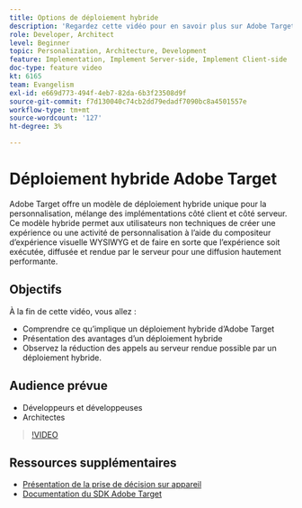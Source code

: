 ```yaml
---
title: Options de déploiement hybride
description: 'Regardez cette vidéo pour en savoir plus sur Adobe Target qui  un modèle de déploiement hybride unique pour la personnalisation : mélange des implémentations côté client et côté serveur.'
role: Developer, Architect
level: Beginner
topic: Personalization, Architecture, Development
feature: Implementation, Implement Server-side, Implement Client-side
doc-type: feature video
kt: 6165
team: Evangelism
exl-id: e669d773-494f-4eb7-82da-6b3f23508d9f
source-git-commit: f7d130040c74cb2dd79edadf7090bc8a4501557e
workflow-type: tm+mt
source-wordcount: '127'
ht-degree: 3%

---
```


# Déploiement hybride Adobe Target

Adobe Target offre un modèle de déploiement hybride unique pour la personnalisation, mélange des implémentations côté client et côté serveur. Ce modèle hybride permet aux utilisateurs non techniques de créer une expérience ou une activité de personnalisation à l’aide du compositeur d’expérience visuelle WYSIWYG et de faire en sorte que l’expérience soit exécutée, diffusée et rendue par le serveur pour une diffusion hautement performante.

## Objectifs

À la fin de cette vidéo, vous allez :

* Comprendre ce qu’implique un déploiement hybride d’Adobe Target
* Présentation des avantages d’un déploiement hybride
* Observez la réduction des appels au serveur rendue possible par un déploiement hybride.

## Audience prévue

* Développeurs et développeuses
* Architectes

>[!VIDEO](https://video.tv.adobe.com/v/41698/?quality=12)

## Ressources supplémentaires

* [Présentation de la prise de décision sur appareil](https://experienceleague.adobe.com/en/docs/target-learn/tutorials/implementation/on-device-decisioning-overview#implementation)
* [Documentation du SDK Adobe Target](https://experienceleague.adobe.com/en/docs/target-dev/developer/server-side/on-device-decisioning/overview)
